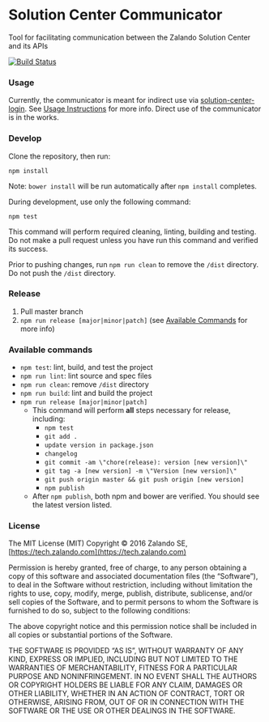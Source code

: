 # Solution Center Communicator
Tool for facilitating communication between the Zalando Solution Center and its APIs

[![Build Status](https://travis-ci.org/zalando-incubator/solution-center-communicator.svg?branch=master)](https://travis-ci.org/zalando-incubator/solution-center-communicator)

### Usage

Currently, the communicator is meant for indirect use via [solution-center-login](https://github.com/zalando-incubator/solution-center-login). See [Usage Instructions](https://github.com/zalando-incubator/solution-center-login#usage) for more info.
Direct use of the communicator is in the works.
	 
### Develop

Clone the repository, then run:

```shell
npm install
```

Note: `bower install` will be run automatically after `npm install` completes.

During development, use only the following command:

```shell
npm test
```

This command will perform required cleaning, linting, building and testing. Do not make a pull request unless you have run this command and verified its success.

Prior to pushing changes, run `npm run clean` to remove the `/dist` directory. Do not push the `/dist` directory.

### Release

1. Pull master branch
1. `npm run release [major|minor|patch]` (see [Available Commands](#available-commands) for more info)

### Available commands

* `npm test`: lint, build, and test the project
* `npm run lint`: lint source and spec files
* `npm run clean`: remove `/dist` directory
* `npm run build`: lint and build the project
* `npm run release [major|minor|patch]`
  * This command will perform **all** steps necessary for release, including:
    * `npm test`
    * `git add .`
    * `update version in package.json`
    * `changelog`
    * `git commit -am \"chore(release): version [new version]\"`
    * `git tag -a [new version] -m \"Version [new version]\"`
    * `git push origin master && git push origin [new version]`
    * `npm publish`
  * After `npm publish`, both npm and bower are verified. You should see the latest version listed.

### License
The MIT License (MIT) Copyright © 2016 Zalando SE, [https://tech.zalando.com](https://tech.zalando.com)

Permission is hereby granted, free of charge, to any person obtaining a copy of this software and associated documentation files (the “Software”),
to deal in the Software without restriction, including without limitation the rights to use, copy, modify, merge, publish, distribute, sublicense,
and/or sell copies of the Software, and to permit persons to whom the Software is furnished to do so, subject to the following conditions:

The above copyright notice and this permission notice shall be included in all copies or substantial portions of the Software.

THE SOFTWARE IS PROVIDED “AS IS”, WITHOUT WARRANTY OF ANY KIND, EXPRESS OR IMPLIED, INCLUDING BUT NOT LIMITED TO THE WARRANTIES OF MERCHANTABILITY,
FITNESS FOR A PARTICULAR PURPOSE AND NONINFRINGEMENT. IN NO EVENT SHALL THE AUTHORS OR COPYRIGHT HOLDERS BE LIABLE FOR ANY CLAIM, DAMAGES OR OTHER
LIABILITY, WHETHER IN AN ACTION OF CONTRACT, TORT OR OTHERWISE, ARISING FROM, OUT OF OR IN CONNECTION WITH THE SOFTWARE OR THE USE OR OTHER DEALINGS
IN THE SOFTWARE.
